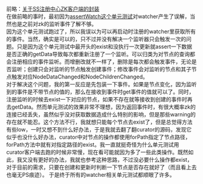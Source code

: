   前略：[关于SS注册中心ZK客户端的封装](https://saaavsaaa.github.io/aaa/S_S_ZK_Registry_Center.html)     
  在做前略的事时，最初因为[assertWatch这个单元测试](https://github.com/sharding-sphere/sharding-sphere/blob/dev/sharding-jdbc-orchestration/src/test/java/io/shardingsphere/jdbc/orchestration/reg/newzk/client/zookeeper/UsualClientTest.java)对watcher产生了误解，当然也是之前对zk的监听事件了解不够。     
  因为这个单元测试跑过了，所以我误以为可以再启动时注册的watcher里获取所有的事件。当然，确实是可以的，只不过并没有解决一个监听器只会触发一次的问题。只是因为这个单元测试中最开头的exist和没执行一次更新就assert一下数据是否正确的getData导致每次都重新注册了一个监听。可以归类为对节点的查询都会注册相应的事件监听。而增删改就不一样了，删除是每次都会触发事件，无论是否监听；创建只会对监听的节点触发创建事件；修改事件会对监听的节点和其子节点触发对应NodeDataChanged和NodeChildrenChanged。     
  对于解决这个问题，我的第一反应是先包装一下事件。如果是节点变化，因为监听到的事件是不带节点的值的，那么在接收到事件时get事件的值就可以了。同时，注册监听的时候去exist一下对应的节点，如果不存在就等接收到创建的事件时再去getData。然而单元测试的效果非常不理想，因为返回事件时，有很大概率zk的连接已经丢失，虽然似乎没对获取数据造成什么特别的影响，但是那些warning的存在就不能忍。这个方法不行，我就想只能每个节点去exist了，但是总觉得方法有些low，一时又想不到什么好办法，于是我就去翻了翻curator的源码，发现它似乎也没什么好办法，curator中对节点的操作都使用forPath指定了节点路径，forPath方法中就有对指定路径的exist。我一直就挺奇怪为什么单元测试用curator客户端去跑的时候非常慢，现在看可能就因为多了一些此类操作。既然如此，我又没有更好的办法，我就也参考这种思路，不过没必要什么操作都exist，对于目前的需求，只要在创建和更新时判断一下节点是否存在就好了（而且看上去也毫无PS痕迹）。
  于是终于所有的watcher相关单元测试都顺眼了许多。
